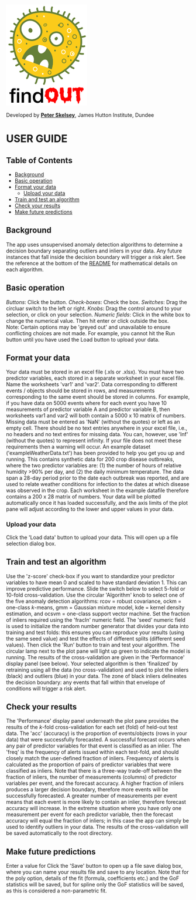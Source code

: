 <p align="left">
<img width="221" height="275"  src="https://github.com/pskelsey/findOUT/blob/gh-pages/findOUT_logo.png">
</p>
  
Developed by [**Peter Skelsey**](mailto:peter.skelsey@hutton.ac.uk?subject=findOUT), James Hutton Institute, Dundee

# USER GUIDE

## Table of Contents
* [Background](#background)
* [Basic operation](#basic-operation)
* [Format your data](#format-your-data)
  * [Upload your data](#upload-your-data)
* [Train and test an algorithm](#train-and-test-an-algorithm)
* [Check your results](#chek-your-results)
* [Make future predictions](#adjust-the-plot)
  
  
## Background
The app uses unsupervised anomaly detection algorithms to determine a decision boundary separating outliers and inliers in your data. Any future instances that fall inside the decision boundary will trigger a risk alert. See the reference at the bottom of the [README](https://github.com/pskelsey/findOUT/blob/master/README.md) for mathematical details on each algorithm.

## Basic operation
*Buttons*: Click the button.
*Check-boxes*: Check the box.
*Switches*: Drag the circluar switch to the left or right.
*Knobs*: Drag the control around to your selection, or click on your selection. 
*Numeric fields*: Click in the white box to change the numerical value. Then hit enter or click outside the box.  
Note: Certain options may be 'greyed out' and unavailable to ensure conflicting choices are not made. For example, you cannot hit the Run button until you have used the Load button to upload your data.

## Format your data
Your data must be stored in an excel file (.xls or .xlsx). You must have two predictor variables, each stored in a separate worksheet in your excel file. Name the worksheets 'var1' and 'var2'. Data corresponding to different events / objects should be stored in rows, and measurements corresponding to the same event should be stored in columns. For example, if you have data on 5000 events where for each event you have 10 measurements of predictor variable A and predictor variable B, then worksheets var1 and var2 will both contain a 5000 x 10 matrix of numbers. Missing data must be entered as 'NaN' (without the quotes) or left as an empty cell. There should be no text entries anywhere in your excel file, i.e., no headers and no text entires for missing data. You can, however, use 'Inf' (without the quotes) to represent infinity. If your file does not meet these requirements then a warning will occur. An example dataset ('exampleWeatherData.txt') has been provided to help you get you up and running. This contains synthetic data for 200 crop disease outbreaks, where the two predictor variables are: (1) the number of hours of relative humidity >90% per day, and (2) the daily minimum temperature. The data span a 28-day period prior to the date each outbreak was reported, and are used to relate weather conditions for infection to the dates at which disease was observed in the crop. Each worksheet in the example datafile therefore contains a 200 x 28 matrix of numbers. Your data will be plotted automatically once it has loaded successfully, and the axis limits of the plot pane will adjust according to the lower and upper values in your data. 

### Upload your data
Click the 'Load data' button to upload your data. This will open up a file selection dialog box. 

## Train and test an algorithm
Use the 'z-score' check-box if you want to standardize your predictor variables to have mean 0 and scaled to have standard deviation 1. This can improve predictive performance. Slide the switch below to select 5-fold or 10-fold cross-validation. Use the circular 'Algorithm' knob to select one of the five anomaly detection algorithms: rcov = robust covariance, ockm = one-class *k*-means, gmm = Gaussian mixture model, kde = kernel density estimation, and ocsvm = one-class support vector machine. Set the fraction of inliers required using the 'fracIn' numeric field. The 'seed' numeric field is used to initialize the random number generator that divides your data into training and test folds: this ensures you can reproduce your results (using the same seed value) and test the effects of different splits (different seed values). Then click the 'Run' button to train and test your algorithm. The circular lamp next to the plot pane will light up green to indicate the model is running. The results of the cross-validation are given in the 'Performance' display panel (see below). Your selected algorithm is then 'finalized' by retraining using all the data (no cross-validation) and used to plot the inliers (black) and outliers (blue) in your data. The zone of black inliers delineates the decision boundary: any events that fall within that envelope of conditions will trigger a risk alert.

## Check your results
The 'Performance' display panel underneath the plot pane provides the results of the *k*-fold cross-validation for each set (fold) of held-out test data. The 'acc' (accuracy) is the proportion of events/objects (rows in your data) that were successfully forecasted. A successful forecast occurs when any pair of predictor variables for that event is classified as an inlier. The 'freq' is the frequency of alerts issued within each test-fold, and should closely match the user-defined fraction of inliers. Frequency of alerts is calculated as the proportion of pairs of predictor variables that were classified as inliers. Note that there is a three-way trade-off between the fraction of inliers, the number of measurements (columns) of predictor variables per event, and the forecast accuracy. A higher fraction of inliers produces a larger decision boundary, therefore more events will be successfully forecasted. A greater number of measurements per event means that each event is more likely to contain an inlier, therefore forecast accuracy will increase. In the extreme situation where you have only one measurement per event for each predictor variable, then the forecast accuracy will equal the fraction of inliers; in this case the app can simply be used to identify outliers in your data. The results of the cross-validation will be saved automatically to the root directory. 

## Make future predictions
Enter a value for Click the 'Save' button to open up a file save dialog box, where you can name your results file and save to any location. Note that for the poly option, details of the fit (formula, coefficients etc.) and the GoF statistics will be saved, but for spline only the GoF statistics will be saved, as this is considered a non-parametric fit.
